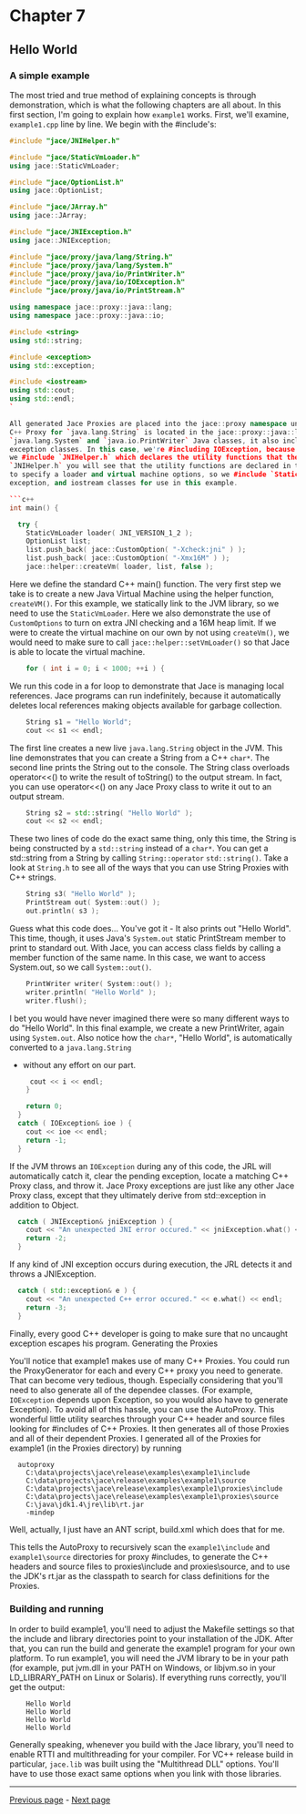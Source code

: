 # Chapter 7
## Hello World


### A simple example

The most tried and true method of explaining concepts is through demonstration, which is what the following chapters are all about.
In this first section, I'm going to explain how `example1` works. First, we'll examine, `example1.cpp` line by line. We begin with
the #include's:

```c++
#include "jace/JNIHelper.h"

#include "jace/StaticVmLoader.h"
using jace::StaticVmLoader;

#include "jace/OptionList.h"
using jace::OptionList;

#include "jace/JArray.h"
using jace::JArray;

#include "jace/JNIException.h"
using jace::JNIException;

#include "jace/proxy/java/lang/String.h"
#include "jace/proxy/java/lang/System.h"
#include "jace/proxy/java/io/PrintWriter.h"
#include "jace/proxy/java/io/IOException.h"
#include "jace/proxy/java/io/PrintStream.h"

using namespace jace::proxy::java::lang;
using namespace jace::proxy::java::io;

#include <string>
using std::string;

#include <exception>
using std::exception;

#include <iostream>
using std::cout;
using std::endl;
`

All generated Jace Proxies are placed into the jace::proxy namespace under their Java package. For example, as can be seen above, the
C++ Proxy for `java.lang.String` is located in the jace::proxy::java::lang namespace. Since this code will also be making use of the
`java.lang.System` and `java.io.PrintWriter` Java classes, it also includes their C++ Proxies. Jace can also generate Proxies for Java
exception classes. In this case, we're #including IOException, because we need to catch it if an exception is thrown. Following that,
we #include `JNIHelper.h` which declares the utility functions that the JRL makes available for developers. If you examine,
`JNIHelper.h` you will see that the utility functions are declared in the jace::helper namespace. To create a virtual machine, we need
to specify a loader and virtual machine options, so we #include `StaticVmLoader.h` and `OptionList.h` Finally, we #include the string,
exception, and iostream classes for use in this example.

```c++
int main() {

  try {
    StaticVmLoader loader( JNI_VERSION_1_2 );
    OptionList list;
    list.push_back( jace::CustomOption( "-Xcheck:jni" ) );
    list.push_back( jace::CustomOption( "-Xmx16M" ) );
    jace::helper::createVm( loader, list, false );
```

Here we define the standard C++ main() function. The very first step we take is to create a new Java Virtual Machine using the helper
function, `createVM()`. For this example, we statically link to the JVM library, so we need to use the `StaticVmLoader`. Here we also
demonstrate the use of `CustomOptions` to turn on extra JNI checking and a 16M heap limit. If we were to create the virtual machine on
our own by not using `createVm()`, we would need to make sure to call `jace::helper::setVmLoader()` so that Jace is able to locate the
virtual machine.

```c++
    for ( int i = 0; i < 1000; ++i ) { 
```

We run this code in a for loop to demonstrate that Jace is managing local references. Jace programs can run indefinitely, because it
automatically deletes local references making objects available for garbage collection.

```c++
    String s1 = "Hello World";
    cout << s1 << endl; 
```

The first line creates a new live `java.lang.String` object in the JVM. This line demonstrates that you can create a String from a C++
`char*`. The second line prints the String out to the console. The String class overloads operator<<() to write the result of
toString() to the output stream. In fact, you can use operator<<() on any Jace Proxy class to write it out to an output stream.

```c++
    String s2 = std::string( "Hello World" );
    cout << s2 << endl; 
```

These two lines of code do the exact same thing, only this time, the String is being constructed by a `std::string` instead of a
`char*`. You can get a std::string from a String by calling `String::operator` `std::string()`. Take a look at `String.h` to see all
of the ways that you can use String Proxies with C++ strings.

```c++
    String s3( "Hello World" );
    PrintStream out( System::out() );
    out.println( s3 );
```

Guess what this code does... You've got it - It also prints out "Hello World". This time, though, it uses Java's `System.out` static
PrintStream member to print to standard out. With Jace, you can access class fields by calling a member function of the same name.
In this case, we want to access System.out, so we call `System::out()`.

```c++
    PrintWriter writer( System::out() );
    writer.println( "Hello World" ); 
    writer.flush(); 
```

I bet you would have never imagined there were so many different ways to do "Hello World". In this final example, we create a new
PrintWriter, again using `System.out`. Also notice how the `char*`, "Hello World", is automatically converted to a `java.lang.String`
- without any effort on our part.

```c++
     cout << i << endl;
    }

    return 0;
  }
  catch ( IOException& ioe ) {
    cout << ioe << endl;
    return -1;
  } 
```

If the JVM throws an `IOException` during any of this code, the JRL will automatically catch it, clear the pending exception, locate a
matching C++ Proxy class, and throw it. Jace Proxy exceptions are just like any other Jace Proxy class, except that they ultimately
derive from std::exception in addition to Object.

```c++
  catch ( JNIException& jniException ) {
    cout << "An unexpected JNI error occured." << jniException.what() << endl;
    return -2;
  } 
```

If any kind of JNI exception occurs during execution, the JRL detects it and throws a JNIException.

```c++
  catch ( std::exception& e ) {
    cout << "An unexpected C++ error occured." << e.what() << endl;
    return -3;
  } 
```

Finally, every good C++ developer is going to make sure that no uncaught exception escapes his program.
Generating the Proxies

You'll notice that example1 makes use of many C++ Proxies. You could run the ProxyGenerator for each and every C++ proxy you need to
generate. That can become very tedious, though. Especially considering that you'll need to also generate all of the dependee classes.
(For example, `IOException` depends upon Exception, so you would also have to generate Exception). To avoid all of this hassle, you can
use the AutoProxy. This wonderful little utility searches through your C++ header and source files looking for #includes of C++ Proxies.
It then generates all of those Proxies and all of their dependent Proxies. I generated all of the Proxies for example1 (in the Proxies
directory) by running

```
  autoproxy 
    C:\data\projects\jace\release\examples\example1\include 
    C:\data\projects\jace\release\examples\example1\source 
    C:\data\projects\jace\release\examples\example1\proxies\include 
    C:\data\projects\jace\release\examples\example1\proxies\source 
    C:\java\jdk1.4\jre\lib\rt.jar
    -mindep 
```

Well, actually, I just have an ANT script, build.xml which does that for me.

This tells the AutoProxy to recursively scan the `example1\include` and `example1\source` directories for proxy #includes, to generate
the C++ headers and source files to proxies\include and proxies\source, and to use the JDK's rt.jar as the classpath to search for
class definitions for the Proxies.

### Building and running

In order to build example1, you'll need to adjust the Makefile settings so that the include and library directories point to your
installation of the JDK. After that, you can run the build and generate the example1 program for your own platform. To run example1,
you will need the JVM library to be in your path (for example, put jvm.dll in your PATH on Windows, or libjvm.so in your
LD_LIBRARY_PATH on Linux or Solaris). If everything runs correctly, you'll get the output:

```
    Hello World
    Hello World
    Hello World
    Hello World 
```

Generally speaking, whenever you build with the Jace library, you'll need to enable RTTI and multithreading for your compiler. For
VC++ release build in particular, `jace.lib` was built using the "Multithread DLL" options. You'll have to use those exact same
options when you link with those libraries.

----
[Previous page](Chapter_6.md) - [Next page](Chapter_8.md)
